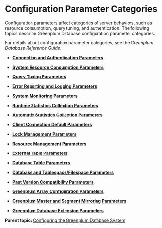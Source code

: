 # Configuration Parameter Categories 

Configuration parameters affect categories of server behaviors, such as resource consumption, query tuning, and authentication. The following topics describe Greenplum Database configuration parameter categories.

For details about configuration parameter categories, see the *Greenplum Database Reference Guide*.

-   **[Connection and Authentication Parameters](../topics/g-connection-and-authentication-parameters.html)**  

-   **[System Resource Consumption Parameters](../topics/g-system-resource-consumption-parameters.html)**  

-   **[Query Tuning Parameters](../topics/g-query-tuning-parameters.html)**  

-   **[Error Reporting and Logging Parameters](../topics/g-error-reporting-and-logging-parameters.html)**  

-   **[System Monitoring Parameters](../topics/g-system-monitoring-parameters.html)**  

-   **[Runtime Statistics Collection Parameters](../topics/g-runtime-statistics-collection-parameters.html)**  

-   **[Automatic Statistics Collection Parameters](../topics/g-automatic-statistics-collection-parameters.html)**  

-   **[Client Connection Default Parameters](../topics/g-client-connection-default-parameters.html)**  

-   **[Lock Management Parameters](../topics/g-lock-management-parameters.html)**  

-   **[Resource Management Parameters](../topics/g-workload-management-parameters.html)**  

-   **[External Table Parameters](../topics/g-external-table-parameters.html)**  

-   **[Database Table Parameters](../topics/g-append-optimized-table-parameters.html)**  

-   **[Database and Tablespace/Filespace Parameters](../topics/g-database-and-tablespace-filespace-parameters.html)**  

-   **[Past Version Compatibility Parameters](../topics/g-past-postgresql-version-compatibility-parameters.html)**  

-   **[Greenplum Array Configuration Parameters](../topics/g-greenplum-array-configuration-parameters.html)**  

-   **[Greenplum Master and Segment Mirroring Parameters](../topics/g-greenplum-master-mirroring-parameters.html)**  

-   **[Greenplum Database Extension Parameters](../topics/g-greenplum-extension-parameters.html)**  


**Parent topic:** [Configuring the Greenplum Database System](../topics/g-configuring-the-greenplum-system.html)

